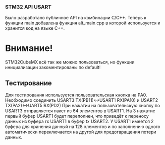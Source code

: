 ### STM32 API USART

Было разработано публичное API на комбинации С/C++.
Теперь к функции main добавлена функция alt_main.cpp в которой используется и хранится код на языке С++.

# Внимание!
STM32CubeMX всё так же можно пользоваться, но функции инициализации закоментированы по default!

## Тестирование

Для тестирования используется пользовательская кнопка на PA0.
Необходимо соединить USART3 TX(PB11)<->USART1 RX(PA10) и USART2 TX(PA2)<->UART5 RX(PD2)
При нажатии на пользовательскую кнопку по USART3 отправляется пакет из 64 элементов в USART1.
На 3 нажатие первый буфер USART1 будет переполнен, что приведёт к переносу данных из буфера rx USART1 в буфер tx USART2.
У USART1 имеется 2 буфера для хранения данный на 128 элементов и по заполнению одного автоматически переключается на другой для предотвращения потери данных.